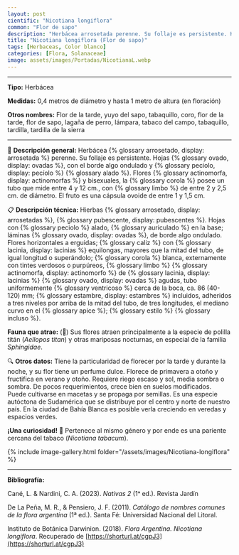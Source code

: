 ```yaml
---
layout: post
cientific: "Nicotiana longiflora"
common: "Flor de sapo"
description: "Herbácea arrosetada perenne. Su follaje es persistente. Hojas ovadas, con el borde algo ondulado y pecíolo alado. Flores actinomorfas y bisexuales, la corola posee un tubo que mide entre 4 y 12 cm., con limbo de entre 2 y 2,5 cm. de diámetro. El fruto es una cápsula ovoide de entre 1 y 1,5 cm."
title: "Nicotiana longiflora (Flor de sapo)"
tags: [Herbaceas, Color blanco]
categories: [Flora, Solanaceae]
image: assets/images/Portadas/NicotianaL.webp
---
```


***

**Tipo:** Herbácea

**Medidas:** 0,4 metros de diámetro y hasta 1 metro de altura (en floración)

**Otros nombres:** Flor de la tarde, yuyo del sapo, tabaquillo, coro, flor de la tarde, flor de sapo, lagaña de perro, lámpara, tabaco del campo, tabaquillo, tardilla, tardilla de la sierra

***

🌱 **Descripción general:** Herbácea {% glossary arrosetado, display: arrosetada %} perenne. Su follaje es persistente. Hojas {% glossary ovado, display: ovadas %}, con el borde algo ondulado y {% glossary peciolo, display: pecíolo %} {% glossary alado %}. Flores {% glossary actinomorfa, display: actinomorfas %} y bisexuales, la {% glossary corola %} posee un tubo que mide entre 4 y 12 cm., con {% glossary limbo %} de entre 2 y 2,5 cm. de diámetro. El fruto es una cápsula ovoide de entre 1 y 1,5 cm.

📋 **Descripción técnica:** Hierbas {% glossary arrosetado, display: arrosetadas %}, {% glossary pubescente, display: pubescentes %}. Hojas con {% glossary peciolo %} alado, {% glossary auriculado %} en la base; láminas {% glossary ovado, display: ovadas %}, de borde algo ondulado. Flores horizontales a erguidas; {% glossary caliz %} con {% glossary lacinia, display: lacinias %} equilongas, mayores que la mitad del tubo, de igual longitud o superándolo; {% glossary corola %} blanca, externamente con tintes verdosos o purpúreos, {% glossary limbo %} {% glossary actinomorfa, display: actinomorfo %} de {% glossary lacinia, display: lacinias %} {% glossary ovado, display: ovadas %} agudas, tubo uniformemente {% glossary ventricoso %} cerca de la boca, ca. 86 (40-120) mm; {% glossary estambre, display: estambres %} incluidos, adheridos a tres niveles por arriba de la mitad del tubo, de tres longitudes, el mediano curvo en el {% glossary apice %}; {% glossary estilo %} {% glossary incluso %}.

**Fauna que atrae:** (🦋) Sus flores atraen principalmente a la especie de polilla titán (*Aellopos titan*) y otras mariposas nocturnas, en especial de la familia *Sphingidae*.

🔍 **Otros datos:** Tiene la particularidad de florecer por la tarde y durante la noche, y su flor tiene un perfume dulce. Florece de primavera a otoño y fructifica en verano y otoño. Requiere riego escaso y sol, media sombra o sombra. De pocos requerimientos, crece bien en suelos modificados. Puede cultivarse en macetas y se propaga por semillas. Es una especie autóctona de Sudamérica que se distribuye por el centro y norte de nuestro país. En la ciudad de Bahía Blanca es posible verla creciendo en veredas y espacios verdes.

**¡Una curiosidad!** 👀 Pertenece al mismo género y por ende es una pariente cercana del tabaco (*Nicotiana tabacum*).

 {% include image-gallery.html folder="/assets/images/Nicotiana-longiflora" %}

***

**Bibliografía:**

Cané, L. & Nardini, C. A. (2023). *Nativas 2* (1ᵃ ed.). Revista Jardín

De La Peña, M. R., & Pensiero, J. F. (2011). *Catálogo de nombres comunes de la flora argentina* (1ª ed.). Santa Fé: Universidad Nacional del Litoral.

Instituto de Botánica Darwinion. (2018). *Flora Argentina. Nicotiana longiflora*. Recuperado de 
[https://shorturl.at/cgpJ3](https://shorturl.at/cgpJ3)
